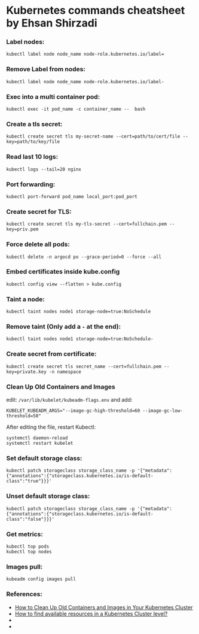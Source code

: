 # Kubernetes commands cheatsheet by Ehsan Shirzadi

### Label nodes:
```
kubectl label node node_name node-role.kubernetes.io/label=
```

### Remove Label from nodes:
```
kubectl label node node_name node-role.kubernetes.io/label-
```
### Exec into a multi container pod:
```
kubectl exec -it pod_name -c container_name --  bash
```
### Create a tls secret:
```
kubectl create secret tls my-secret-name --cert=path/to/cert/file --key=path/to/key/file 
```
### Read last 10 logs:
```
kubectl logs --tail=20 nginx
```
### Port forwarding:
```
kubectl port-forward pod_name local_port:pod_port
```
### Create secret for TLS:
```commandline
kubectl create secret tls my-tls-secret --cert=fullchain.pem --key=priv.pem
```
### Force delete all pods:
```commandline
kubectl delete -n argocd po --grace-period=0 --force --all
```
### Embed certificates inside kube.config
```commandline
kubectl config view --flatten > kube.config
```
### Taint a node:
```
kubectl taint nodes node1 storage-node=true:NoSchedule
```
### Remove taint (Only add a `-` at the end):
```
kubectl taint nodes node1 storage-node=true:NoSchedule-
```
### Create secret from certificate:
```
kubectl create secret tls secret_name --cert=fullchain.pem --key=private.key -n namespace
```

### Clean Up Old Containers and Images
edit: `/var/lib/kubelet/kubeadm-flags.env` and add:
```commandline
KUBELET_KUBEADM_ARGS="--image-gc-high-threshold=60 --image-gc-low-threshold=50"
```
After editing the file, restart Kubectl:
```commandline
systemctl daemon-reload
systemctl restart kubelet
```
### Set default storage class:
```
kubectl patch storageclass storage_class_name -p '{"metadata": {"annotations":{"storageclass.kubernetes.io/is-default-class":"true"}}}'
```
### Unset default storage class:
```
kubectl patch storageclass storage_class_name -p '{"metadata": {"annotations":{"storageclass.kubernetes.io/is-default-class":"false"}}}'
```
### Get metrics:
```
kubectl top pods
kubectl top nodes
```
### Images pull:
```
kubeadm config images pull
```
### References:
- [How to Clean Up Old Containers and Images in Your Kubernetes Cluster](https://www.howtogeek.com/devops/how-to-clean-up-old-containers-and-images-in-your-kubernetes-cluster/)
- [How to find available resources in a Kubernetes Cluster level?](https://stackoverflow.com/questions/59212544/how-to-find-available-resources-in-a-kubernetes-cluster-level)
- []()
- []()
